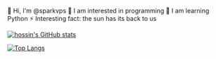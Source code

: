 👋 Hi, I'm @sparkvps
👀 I am interested in programming
🌱 I am learning Python
⚡ Interesting fact: the sun has its back to us


[![hossin's GitHub stats](https://github-readme-stats-git-master-hossinasaadi.vercel.app/api?username=sparkvps&count_private=true&show_icons=true&include_all_commits=true)](https://github.com/sparkvps)

[![Top Langs](https://github-readme-stats-git-master-hossinasaadi.vercel.app/api/top-langs/?username=sparkvps&layout=compact&langs_count=10&hide=Perl,SCSS,C,C%2B%2B,Assembly,Objective-C,Jupyter%20Notebook,Shell,TypeScript)](https://github.com/sparkvps)
